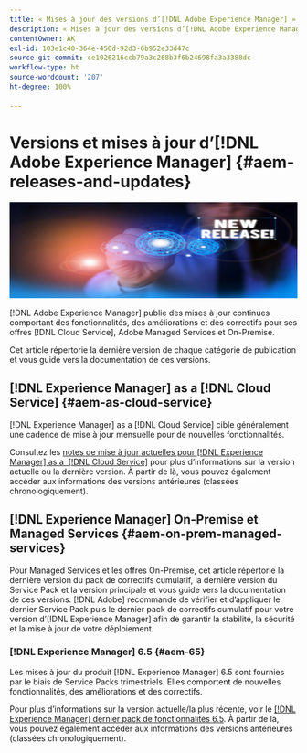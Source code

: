 ```yaml
---
title: « Mises à jour des versions d’[!DNL Adobe Experience Manager] »
description: « Mises à jour des versions d’[!DNL Adobe Experience Manager] »
contentOwner: AK
exl-id: 103e1c40-364e-450d-92d3-6b952e33d47c
source-git-commit: ce1026216ccb79a3c268b3f6b24698fa3a3388dc
workflow-type: ht
source-wordcount: '207'
ht-degree: 100%

---
```


# Versions et mises à jour d’[!DNL Adobe Experience Manager] {#aem-releases-and-updates}

![[!DNL Experience Manager]Nouvelles versions](assets/new-aem-releases1.jpeg)

[!DNL Adobe Experience Manager] publie des mises à jour continues comportant des fonctionnalités, des améliorations et des correctifs pour ses offres [!DNL Cloud Service], Adobe Managed Services et On-Premise.

Cet article répertorie la dernière version de chaque catégorie de publication et vous guide vers la documentation de ces versions.

## [!DNL Experience Manager] as a [!DNL Cloud Service] {#aem-as-cloud-service}

[!DNL Experience Manager] as a [!DNL Cloud Service] cible généralement une cadence de mise à jour mensuelle pour de nouvelles fonctionnalités.

Consultez les [notes de mise à jour actuelles pour [!DNL Experience Manager] as a  [!DNL Cloud Service]](https://experienceleague.adobe.com/docs/experience-manager-cloud-service/content/release-notes/release-notes/release-notes-current.html?lang=fr) pour plus d’informations sur la version actuelle ou la dernière version. À partir de là, vous pouvez également accéder aux informations des versions antérieures (classées chronologiquement).

## [!DNL Experience Manager] On-Premise et Managed Services {#aem-on-prem-managed-services}

Pour Managed Services et les offres On-Premise, cet article répertorie la dernière version du pack de correctifs cumulatif, la dernière version du Service Pack et la version principale et vous guide vers la documentation de ces versions. [!DNL Adobe] recommande de vérifier et d’appliquer le dernier Service Pack puis le dernier pack de correctifs cumulatif pour votre version d’[!DNL Experience Manager] afin de garantir la stabilité, la sécurité et la mise à jour de votre déploiement.

### [!DNL Experience Manager] 6.5 {#aem-65}

Les mises à jour du produit [!DNL Experience Manager] 6.5 sont fournies par le biais de Service Packs trimestriels. Elles comportent de nouvelles fonctionnalités, des améliorations et des correctifs.

Pour plus d’informations sur la version actuelle/la plus récente, voir le [[!DNL Experience Manager] dernier pack de fonctionnalités 6.5](https://experienceleague.adobe.com/docs/experience-manager-65/release-notes/release-notes.html?lang=fr). À partir de là, vous pouvez également accéder aux informations des versions antérieures (classées chronologiquement).
